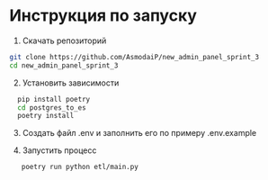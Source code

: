 # Инструкция по запуску
1. Скачать репозиторий
 ```bash
 git clone https://github.com/AsmodaiP/new_admin_panel_sprint_3
 cd new_admin_panel_sprint_3
 ```

2. Установить зависимости
```bash
  pip install poetry
  cd postgres_to_es
  poetry install
```
3. Создать файл .env и заполнить его по примеру .env.example

4. Запустить процесс
```bash
   poetry run python etl/main.py
```